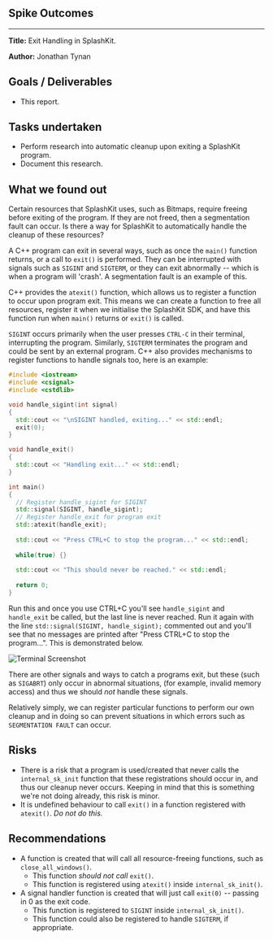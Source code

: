 ## Spike Outcomes

---

**Title:** Exit Handling in SplashKit.

**Author:** Jonathan Tynan

## Goals / Deliverables

- This report.

## Tasks undertaken

- Perform research into automatic cleanup upon exiting a SplashKit program.
- Document this research.

## What we found out

Certain resources that SplashKit uses, such as Bitmaps, require freeing before exiting of the program. If they are not freed, then a segmentation fault can occur. Is there a way for SplashKit to automatically handle the cleanup of these resources?

A C++ program can exit in several ways, such as once the `main()` function returns, or a call to `exit()` is performed. They can be interrupted with signals such as `SIGINT` and `SIGTERM`, or they can exit abnormally -- which is when a program will 'crash'. A segmentation fault is an example of this.

C++ provides the `atexit()` function, which allows us to register a function to occur upon program exit. This means we can create a function to free all resources, register it when we initialise the SplashKit SDK, and have this function run when `main()` returns or `exit()` is called.

`SIGINT` occurs primarily when the user presses `CTRL-C` in their terminal, interrupting the program. Similarly, `SIGTERM` terminates the program and could be sent by an external program. C++ also provides mechanisms to register functions to handle signals too, here is an example:

```cpp
#include <iostream>
#include <csignal>
#include <cstdlib>

void handle_sigint(int signal)
{
  std::cout << "\nSIGINT handled, exiting..." << std::endl;
  exit(0);
}

void handle_exit()
{
  std::cout << "Handling exit..." << std::endl;
}

int main()
{
  // Register handle_sigint for SIGINT
  std::signal(SIGINT, handle_sigint); 
  // Register handle_exit for program exit
  std::atexit(handle_exit);
  
  std::cout << "Press CTRL+C to stop the program..." << std::endl;
  
  while(true) {}
  
  std::cout << "This should never be reached." << std::endl;
  
  return 0;
}
```

Run this and once you use CTRL+C you'll see `handle_sigint` and `handle_exit` be called, but the last line is never reached. Run it again with the line `std::signal(SIGINT, handle_sigint);` commented out and you'll see that no messages are printed after "Press CTRL+C to stop the program...". This is demonstrated below.

![Terminal Screenshot](./images/terminal.png)

There are other signals and ways to catch a programs exit, but these (such as `SIGABRT`) only occur in 
abnormal situations, (for example, invalid memory access) and thus we should _not_ handle these signals.

Relatively simply, we can register particular functions to perform our own cleanup and in doing so can prevent situations in which errors such as `SEGMENTATION FAULT` can occur.

## Risks

- There is a risk that a program is used/created that never calls the `internal_sk_init` function that these registrations should occur in, and thus our cleanup never occurs. Keeping in mind that this is something we're not doing already, this risk is minor.
- It is undefined behaviour to call `exit()` in a function registered with `atexit()`. _Do not do this._

## Recommendations

- A function is created that will call all resource-freeing functions, such as `close_all_windows()`.
  - This function _should not call_ `exit()`.
  - This function is registered using `atexit()` inside `internal_sk_init()`.
- A signal handler function is created that will just call `exit(0)` -- passing in 0 as the exit code.
  - This function is registered to `SIGINT` inside `internal_sk_init()`.
  - This function could also be registered to handle `SIGTERM`, if appropriate.

